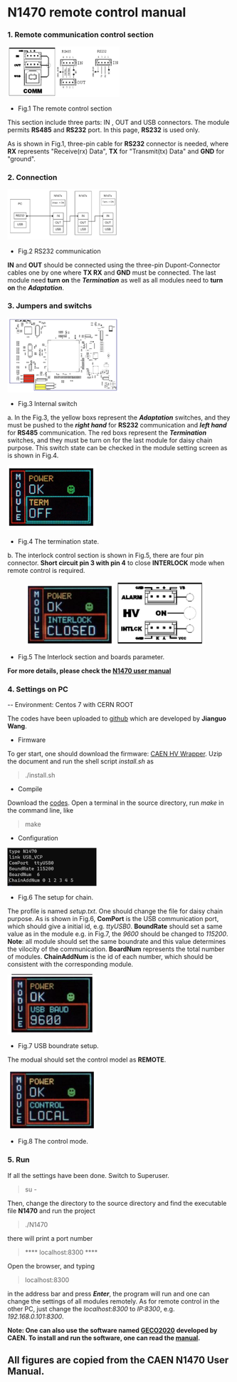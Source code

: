 # N1470 remote control manual

### 1. Remote communication control section

<img src="./FIG/Remote communication control section.jpg" width="50%" height="50%">

- Fig.1 The remote control section

This section include three parts: IN , OUT and USB connectors. The module permits **RS485** and **RS232** port. In this page, **RS232** is used only. 

As is shown in Fig.1, three-pin cable for **RS232** connector is needed, where **RX** represents "Receive(rx) Data", **TX** for "Transmit(tx) Data" and **GND** for "ground". 

### 2. Connection

<img src="./FIG/RS232 communication.png" width="50%" height="50%">

- Fig.2 RS232 communication

**IN** and **OUT** should be connected using the three-pin Dupont-Connector cables one by one where **TX RX** and **GND** must be connected. The last module need **turn on** the ***Termination*** as well as all modules need to **turn on** the ***Adaptation***.
 ### 3. Jumpers and switchs
 
 <img src="./FIG/Internal switch.png" width="50%" height="50%">
 
 - Fig.3 Internal switch
 
a. In the Fig.3, the yellow boxs represent the ***Adaptation*** switches, and they must be pushed to the ***right hand*** for **RS232** communication and ***left hand*** for **RS485** communication. 
The red boxs represent the ***Termination*** switches, and they must be turn on for the last module for daisy chain purpose. This switch state can be checked in the module setting screen as is shown in Fig.4.

 <img src="./FIG/termstate.jpg" width=200/>
 
 - Fig.4 The termination state.
 
 b. The interlock control section is shown in Fig.5, there are four pin connector.
 **Short circuit pin 3 with pin 4** to close **INTERLOCK** mode when remote control is required.
 
 <figure class="half">
    <img src="./FIG/Interlock.png" width=200/">
    <img src="./FIG/Interlockcontrol.png" width=200/>
</figure>
 
 - Fig.5 The Interlock section and boards parameter.
 
 **For more details, please check the [N1470 user manual](./manual/N1470.pdf)**
 ### 4. Settings on PC
 
 -- Environment: Centos 7 with CERN ROOT
 
 The codes have been uploaded to [github](https://github.com/FanFei-Zeng/Data-Acquisition-System/tree/main/HV_N1470/code) which are developed by **Jianguo Wang**.
 
 - Firmware
 
 To ger start, one should download the firmware: [CAEN HV Wrapper](https://www.caen.it/download/?filter=CAEN%20HV%20Wrapper%20Library). Uzip the document and run the shell script *install.sh* as
 
 > ./install.sh
 
 - Compile
 
 Download the [codes](./code). Open a terminal in the source directory, run *make* in the command line, like
 
 > make
 
 - Configuration 
  
  <img src="./FIG/setup.jpg" width=200/>
 
 - Fig.6 The setup for chain.
 
  The profile is named *setup.txt*. One should change the file for daisy chain purpose. As is shown in Fig.6, **ComPort** is the USB communication port, which should give a initial id, e.g. *ttyUSB0*. **BoundRate** should set a same value as in the module e.g. in Fig.7, the *9600* should be changed to *115200*. **Note**: all module should set the same boundrate and this value determines the vilocity of the communication. **BoardNum** represents the total number of modules. **ChainAddNum** is the id of each number, which should be consistent with the corresponding module. 
   
  <img src="./FIG/USBBAUD.png" width=200/>
 
 - Fig.7 USB boundrate setup.
 
 The modual should set the control model as **REMOTE**.
 
 <img src="./FIG/Controlmode.png" width=200/>
 
 - Fig.8 The control mode.
 
 ### 5. Run
 
 If all the settings have been done. Switch to Superuser. 
 
 > su -
 
 Then, change the directory to the source directory and find the executable file **N1470** and run the project
 
 > ./N1470
 
 there will print a port number
 
 > **** localhost:8300 ****

Open the browser, and typing 

>localhost:8300

in the address bar and press ***Enter***, the program will run and one can change the settings of all modules remotely. As for remote control in the other PC, just change the *localhost:8300* to *IP:8300*, e.g. *192.168.0.101:8300*.

**Note: One can also use the software named [GECO2020](https://www.caen.it/download/?filter=GECO2020) developed by CAEN. To install and run the software, one can read the [manual](https://www.caen.it/download/?filter=GECO2020).**

 ## **All figures are copied from the CAEN N1470 User Manual.**
  
